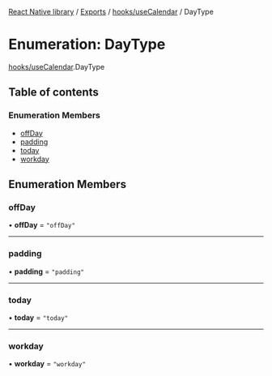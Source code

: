 [React Native library](../index.md) / [Exports](../modules.md) / [hooks/useCalendar](../modules/hooks_useCalendar.md) / DayType

# Enumeration: DayType

[hooks/useCalendar](../modules/hooks_useCalendar.md).DayType

## Table of contents

### Enumeration Members

- [offDay](hooks_useCalendar.DayType.md#offday)
- [padding](hooks_useCalendar.DayType.md#padding)
- [today](hooks_useCalendar.DayType.md#today)
- [workday](hooks_useCalendar.DayType.md#workday)

## Enumeration Members

### offDay

• **offDay** = ``"offDay"``

___

### padding

• **padding** = ``"padding"``

___

### today

• **today** = ``"today"``

___

### workday

• **workday** = ``"workday"``
